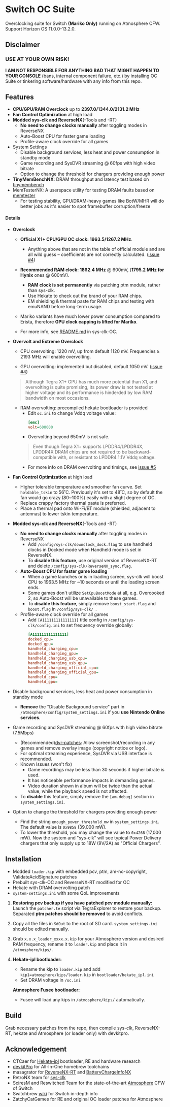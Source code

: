 # Switch OC Suite

Overclocking suite for Switch **(Mariko Only)** running on Atmosphere CFW. Support Horizon OS 11.0.0-13.2.0.



## Disclaimer

### USE AT YOUR OWN RISK!

**I AM NOT RESPONSIBLE FOR ANYTHING BAD THAT MIGHT HAPPEN TO YOUR CONSOLE** (bans, internal component failure, etc.) by installing OC Suite or tinkering software/hardware with any info from this repo.



## Features

- **CPU/GPU/RAM Overclock** up to **2397.0/1344.0/2131.2 MHz**
- **Fan Control Optimization** at high load
- **Modded sys-clk and ReverseNX**(-Tools and -RT)
  - **No need to change clocks manually** after toggling modes in ReverseNX
  - Auto-Boost CPU for faster game loading
  - Profile-aware clock override for all games
- System Settings
  - Disable background services, less heat and power consumption in standby mode
  - Game recording and SysDVR streaming @ 60fps with high video bitrate
  - Option to change the threshold for chargers providing enough power
- **TinyMemBenchNX**: DRAM throughput and latency test based on [tinymembench](https://github.com/ssvb/tinymembench)
- MemTesterNX: A userspace utility for testing DRAM faults based on [memtester](https://pyropus.ca/software/memtester/)
  - For testing stability, GPU/DRAM-heavy games like BotW/MHR will do better jobs as it's easier to spot framebuffer corruption/freeze

#### Details

- **Overclock**

  - **Official X1+ CPU/GPU OC clock: 1963.5/1267.2 MHz**.
    - Anything above that are not in the table of official module and are all wild guess – coefficients are not correctly calculated. ([issue #4](https://github.com/KazushiMe/Switch-OC-Suite/issues/4))

  - **Recommended RAM clock: 1862.4 MHz** @ 600mV, (**1795.2 MHz for Hynix** ones @ 600mV).
    - **RAM clock is set permanently** via patching ptm module, rather than sys-clk.
    - Use Hekate to check out the brand of your RAM chips.
    - EM shielding & thermal paste for RAM chips and testing with emuNAND before long-term usage.

  - Mariko variants have much lower power consumption compared to Erista, therefore **GPU clock capping is lifted for Mariko**.

  - For more info, see [README.md](https://github.com/KazushiMe/Switch-OC-Suite/tree/master/Source/sys-clk-OC) in sys-clk-OC.

- **Overvolt and Extreme Overclock**

  - CPU overvolting: 1220 mV, up from default 1120 mV. Frequencies ≥ 2193 MHz will enable overvolting.

  - GPU overvolting: implemented but disabled, default 1050 mV. ([issue #4](https://github.com/KazushiMe/Switch-OC-Suite/issues/4))
  > Although Tegra X1+ GPU has much more potential than X1, and overvolting is quite promising, its power draw is not tested at higher voltage and its performance is hinderded by low RAM bandwidth on most occasions.

  - RAM overvolting: precompiled hekate bootloader is provided
    - Edit `oc.ini` to change Vddq voltage value:
      ```ini
      [emc]
      volt=600000
      ```
    - Overvolting beyond 650mV is not safe.
    > Even though Tegra X1+ supports LPDDR4/LPDDR4X, LPDDR4X DRAM chips are not required to be backward-compatible with, or resistant to LPDDR4 1.1V Vddq voltage.
    - For more info on DRAM overvolting and timings, see [issue #5](https://github.com/KazushiMe/Switch-OC-Suite/issues/5)

- **Fan Control Optimization** at high load
  - Higher tolerable temperature and smoother fan curve. Set `holdable_tskin` to 56˚C. Previously it's set to 48˚C, so by default the fan would go crazy (80~100%) easily with a slight degree of OC.
  - Replace crappy factory thermal paste is preferred.
  - Place a thermal pad onto Wi-Fi/BT module (shielded, adjacent to antennas) to lower tskin temperature.

- **Modded sys-clk and ReverseNX**(-Tools and -RT)
  - **No need to change clocks manually** after toggling modes in ReverseNX
    - Add `/config/sys-clk/downclock_dock.flag` to use handheld clocks in Docked mode when Handheld mode is set in ReverseNX.
    - To **disable this feature**, use original version of ReverseNX-RT and delete `/config/sys-clk/ReverseNX_sync.flag`.
  - **Auto-Boost CPU for faster game loading**
    - When a game launches or is in loading screen, sys-clk will boost CPU to 1963.5 MHz for ~10 seconds or until the loading screen ends.
    - Some games don't utilize `SetCpuBoostMode` at all, e.g. Overcooked 2, so Auto-Boost will be unavailable to these games.
    - To **disable this feature**, simply remove `boost_start.flag` and `boost.flag` in `/config/sys-clk/ `.
  - Profile-aware clock override for all games
    - Add `[A111111111111111]` title config in `/config/sys-clk/config.ini` to set frequency override globally:
      ```ini
      [A111111111111111]
      docked_cpu=
      docked_gpu=
      handheld_charging_cpu=
      handheld_charging_gpu=
      handheld_charging_usb_cpu=
      handheld_charging_usb_gpu=
      handheld_charging_official_cpu=
      handheld_charging_official_gpu=
      handheld_cpu=
      handheld_gpu=
      ```

- Disable background services, less heat and power consumption in standby mode
  - **Remove** the "Disable Background service" part in `/atmosphere/config/system_settings.ini` if you **use Nintendo Online services**.

- Game recording and SysDVR streaming @ 60fps with high video bitrate (7.5Mbps)
  - (Recommended)[dvr-patches](https://github.com/exelix11/dvr-patches): Allow screenshot/recording in any games and remove overlay image (copyright notice or logo).
  - For optimal streaming experience, SysDVR via USB interface is recommended.
  - Known Issues (won't fix)
    - Game recordings may be less than 30 seconds if higher bitrate is used.
    - It has noticeable performance impacts in demanding games.
    - Video duration shown in album will be twice than the actual value, while the playback speed is not affected.
  - To **disable** this feature, simply remove the `[am.debug]` section in `system_settings.ini`.

- Option to change the threshold for chargers providing enough power
    - Find the string `enough_power_threshold_mw` in `system_settings.ini`. The default value is `0x9858` (39,000 mW).
    - To lower the threshold, you may change the value to `0x4268` (17,000 mW). Now the system and "sys-clk" will see typical Power Delivery chargers that only supply up to 18W (9V/2A) as "Official Chargers".



## Installation

- Modded `loader.kip` with embedded pcv, ptm, am-no-copyright, ValidateAcidSignature patches
- Prebuilt sys-clk-OC and ReverseNX-RT modified for OC
- Hekate with DRAM overvolting patch
- `system-settings.ini` with some QoL improvements

1. **Restoring pcv backup if you have patched pcv module manually:** Launch the `patcher.te` script via TegraExplorer to restore your backup. Separated **ptm patches should be removed** to avoid conflicts.

2. Copy all the files in `SdOut` to the root of SD card. `system_settings.ini` should be edited manually.

3. Grab `x.x.x_loader_xxxx.x.kip` for your Atmosphere version and desired RAM frequency, rename it to `loader.kip` and place it in `/atmosphere/kips/`.

4. **Hekate-ipl bootloader:**

   - Rename the kip to `loader.kip` and add `kip1=atmosphere/kips/loader.kip` in `bootloader/hekate_ipl.ini`
   - Set DRAM voltage in `/oc.ini`

   **Atmosphere Fusee bootloader:**

   - Fusee will load any kips in `/atmosphere/kips/` automatically.



## Build

Grab necessary patches from the repo, then compile sys-clk, ReverseNX-RT, hekate and Atmosphere (or loader only) with devkitpro.



## Acknowledgement

- CTCaer for [Hekate-ipl](https://github.com/CTCaer/hekate) bootloader, RE and hardware research
- [devkitPro](https://devkitpro.org/) for All-In-One homebrew toolchains
- masagrator for [ReverseNX-RT](https://github.com/masagrator/ReverseNX-RT) and [BatteryChargeInfoNX](https://github.com/masagrator/BatteryChargeInfoNX)
- RetroNX team for [sys-clk](https://github.com/retronx-team/sys-clk)
- SciresM and Reswitched Team for the state-of-the-art [Atmosphere](https://github.com/Atmosphere-NX/Atmosphere) CFW of Switch
- Switchbrew [wiki](http://switchbrew.org/wiki/) for Switch in-depth info
- ZatchyCatGames for RE and original OC loader patches for Atmosphere
